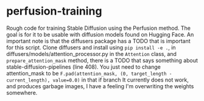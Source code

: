 # perfusion-training
Rough code for training Stable Diffusion using the Perfusion method. 
The goal is for it to be usable with diffusion models found on Hugging Face. 
An important note is that the diffusers package has a TODO that is important for this script. 
Clone diffusers and install using `pip install -e .`, in diffusers/models/attention_processor.py in the `Attention` class, and `prepare_attention_mask` method, there is a TODO that says something about stable-diffusion-pipelines (line 408). You just need to change attention_mask to be  `F.pad(attention_mask, (0, target_length - current_length), value=0.0)` in that if branch
It currently does not work, and produces garbage images, I have a feeling I'm overwriting the weights somewhere. 